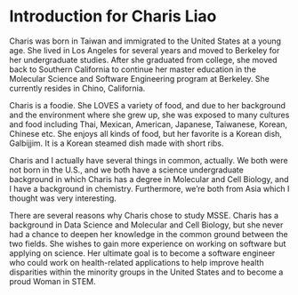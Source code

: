 # Introduction for Charis Liao

Charis was born in Taiwan and immigrated to the United States at a young age. She lived in Los Angeles for several years and moved to Berkeley for her undergraduate studies. After she graduated from college, she moved back to Southern California to continue her master education in the Molecular Science and Software Engineering program at Berkeley. She currently resides in Chino, California. 

Charis is a foodie. She LOVES a variety of food, and due to her background and the environment where she grew up, she was exposed to many cultures and food including Thai, Mexican, American, Japanese, Taiwanese, Korean, Chinese etc. She enjoys all kinds of food, but her favorite is a Korean dish, Galbijjim. It is a Korean steamed dish made with short ribs. 

Charis and I actually have several things in common, actually. We both were not born in the U.S., and we both have a science undergraduate background in which Charis has a degree in Molecular and Cell Biology, and I have a background in chemistry. Furthermore, we’re both from Asia which I thought was very interesting. 

There are several reasons why Charis chose to study MSSE. Charis has a background in Data Science and Molecular and Cell Biology, but she never had a chance to deepen her knowledge in the common ground between the two fields. She wishes to gain more experience on working on software but applying on science. Her ultimate goal is to become a software engineer who could work on health-related applications to help improve health disparities within the minority groups in the United States and to become a proud Woman in STEM. 
